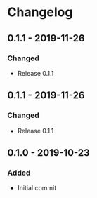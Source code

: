 # Changelog

## 0.1.1 - 2019-11-26
### Changed
- Release 0.1.1

## 0.1.1 - 2019-11-26
### Changed
- Release 0.1.1

## 0.1.0 - 2019-10-23
### Added
- Initial commit